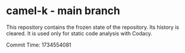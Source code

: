 # camel-k - main branch

This repository contains the frozen state of the repository.
Its history is cleared. It is used only for static code
analysis with Codacy.

Commit Time: 1734554081